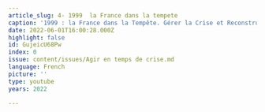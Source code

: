 ```yaml
---
article_slug: 4- 1999  la France dans la tempete
caption: '1999 : la France dans la Tempête. Gérer la Crise et Reconstruire'
date: 2022-06-01T16:00:28.000Z
highlight: false
id: GujeicU68Pw
index: 0
issue: content/issues/Agir en temps de crise.md
language: French
picture: ''
type: youtube
years: 2022

---
```

